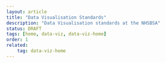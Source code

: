 ```yaml
---
layout: article
title: "Data Visualisation Standards"
description: "Data Visualisation standards at the NHSBSA"
status: DRAFT
tags: [home, data-viz, data-viz-home]
order: 1
related:
    tag: data-viz-home
---
```

